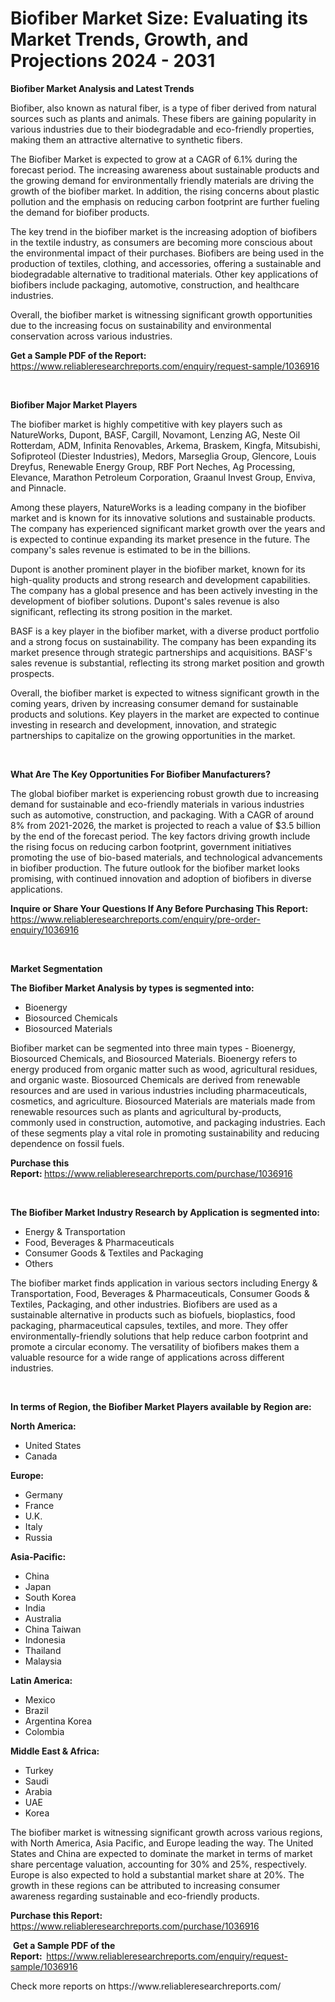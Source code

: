 <p><h1>Biofiber Market Size: Evaluating its Market Trends, Growth, and Projections 2024 - 2031</h1></p><p><strong>Biofiber Market Analysis and Latest Trends</strong></p>
<p><p>Biofiber, also known as natural fiber, is a type of fiber derived from natural sources such as plants and animals. These fibers are gaining popularity in various industries due to their biodegradable and eco-friendly properties, making them an attractive alternative to synthetic fibers.</p><p>The Biofiber Market is expected to grow at a CAGR of 6.1% during the forecast period. The increasing awareness about sustainable products and the growing demand for environmentally friendly materials are driving the growth of the biofiber market. In addition, the rising concerns about plastic pollution and the emphasis on reducing carbon footprint are further fueling the demand for biofiber products.</p><p>The key trend in the biofiber market is the increasing adoption of biofibers in the textile industry, as consumers are becoming more conscious about the environmental impact of their purchases. Biofibers are being used in the production of textiles, clothing, and accessories, offering a sustainable and biodegradable alternative to traditional materials. Other key applications of biofibers include packaging, automotive, construction, and healthcare industries.</p><p>Overall, the biofiber market is witnessing significant growth opportunities due to the increasing focus on sustainability and environmental conservation across various industries.</p></p>
<p><strong>Get a Sample PDF of the Report:&nbsp;</strong> <a href="https://www.reliableresearchreports.com/enquiry/request-sample/1036916">https://www.reliableresearchreports.com/enquiry/request-sample/1036916</a></p>
<p>&nbsp;</p>
<p><strong>Biofiber Major Market Players</strong></p>
<p><p>The biofiber market is highly competitive with key players such as NatureWorks, Dupont, BASF, Cargill, Novamont, Lenzing AG, Neste Oil Rotterdam, ADM, Infinita Renovables, Arkema, Braskem, Kingfa, Mitsubishi, Sofiproteol (Diester Industries), Medors, Marseglia Group, Glencore, Louis Dreyfus, Renewable Energy Group, RBF Port Neches, Ag Processing, Elevance, Marathon Petroleum Corporation, Graanul Invest Group, Enviva, and Pinnacle.</p><p>Among these players, NatureWorks is a leading company in the biofiber market and is known for its innovative solutions and sustainable products. The company has experienced significant market growth over the years and is expected to continue expanding its market presence in the future. The company's sales revenue is estimated to be in the billions.</p><p>Dupont is another prominent player in the biofiber market, known for its high-quality products and strong research and development capabilities. The company has a global presence and has been actively investing in the development of biofiber solutions. Dupont's sales revenue is also significant, reflecting its strong position in the market.</p><p>BASF is a key player in the biofiber market, with a diverse product portfolio and a strong focus on sustainability. The company has been expanding its market presence through strategic partnerships and acquisitions. BASF's sales revenue is substantial, reflecting its strong market position and growth prospects.</p><p>Overall, the biofiber market is expected to witness significant growth in the coming years, driven by increasing consumer demand for sustainable products and solutions. Key players in the market are expected to continue investing in research and development, innovation, and strategic partnerships to capitalize on the growing opportunities in the market.</p></p>
<p>&nbsp;</p>
<p><strong>What Are The Key Opportunities For Biofiber Manufacturers?</strong></p>
<p><p>The global biofiber market is experiencing robust growth due to increasing demand for sustainable and eco-friendly materials in various industries such as automotive, construction, and packaging. With a CAGR of around 8% from 2021-2026, the market is projected to reach a value of $3.5 billion by the end of the forecast period. The key factors driving growth include the rising focus on reducing carbon footprint, government initiatives promoting the use of bio-based materials, and technological advancements in biofiber production. The future outlook for the biofiber market looks promising, with continued innovation and adoption of biofibers in diverse applications.</p></p>
<p><strong>Inquire or Share Your Questions If Any Before Purchasing This Report:</strong> <a href="https://www.reliableresearchreports.com/enquiry/pre-order-enquiry/1036916">https://www.reliableresearchreports.com/enquiry/pre-order-enquiry/1036916</a></p>
<p>&nbsp;</p>
<p><strong>Market Segmentation</strong></p>
<p><strong>The Biofiber Market Analysis by types is segmented into:</strong></p>
<p><ul><li>Bioenergy</li><li>Biosourced Chemicals</li><li>Biosourced Materials</li></ul></p>
<p><p>Biofiber market can be segmented into three main types - Bioenergy, Biosourced Chemicals, and Biosourced Materials. Bioenergy refers to energy produced from organic matter such as wood, agricultural residues, and organic waste. Biosourced Chemicals are derived from renewable resources and are used in various industries including pharmaceuticals, cosmetics, and agriculture. Biosourced Materials are materials made from renewable resources such as plants and agricultural by-products, commonly used in construction, automotive, and packaging industries. Each of these segments play a vital role in promoting sustainability and reducing dependence on fossil fuels.</p></p>
<p><strong>Purchase this Report:&nbsp;</strong><a href="https://www.reliableresearchreports.com/purchase/1036916">https://www.reliableresearchreports.com/purchase/1036916</a></p>
<p>&nbsp;</p>
<p><strong>The Biofiber Market Industry Research by Application is segmented into:</strong></p>
<p><ul><li>Energy & Transportation</li><li>Food, Beverages & Pharmaceuticals</li><li>Consumer Goods & Textiles and Packaging</li><li>Others</li></ul></p>
<p><p>The biofiber market finds application in various sectors including Energy & Transportation, Food, Beverages & Pharmaceuticals, Consumer Goods & Textiles, Packaging, and other industries. Biofibers are used as a sustainable alternative in products such as biofuels, bioplastics, food packaging, pharmaceutical capsules, textiles, and more. They offer environmentally-friendly solutions that help reduce carbon footprint and promote a circular economy. The versatility of biofibers makes them a valuable resource for a wide range of applications across different industries.</p></p>
<p>&nbsp;</p>
<p><strong>In terms of Region, the Biofiber Market Players available by Region are:</strong></p>
<p>
    <p> <strong> North America: </strong>
        <ul>
            <li>United States</li>
            <li>Canada</li>
        </ul>
        </p> 
    <p> <strong> Europe: </strong>
        <ul>
            <li>Germany</li>
            <li>France</li>
            <li>U.K.</li>
            <li>Italy</li>
            <li>Russia</li>
        </ul>
        </p> 
    <p> <strong> Asia-Pacific: </strong>
        <ul>
            <li>China</li>
            <li>Japan</li>
            <li>South Korea</li>
            <li>India</li>
            <li>Australia</li>
            <li>China Taiwan</li>
            <li>Indonesia</li>
            <li>Thailand</li>
            <li>Malaysia</li>
        </ul>
        </p> 
    <p> <strong> Latin America: </strong>
        <ul>
            <li>Mexico</li>
            <li>Brazil</li>
            <li>Argentina Korea</li>
            <li>Colombia</li>
        </ul>
        </p> 
    <p> <strong> Middle East & Africa: </strong>
        <ul>
            <li>Turkey</li>
            <li>Saudi</li>
            <li>Arabia</li>
            <li>UAE</li>
            <li>Korea</li>
        </ul>
    </p>
    </p>
<p><p>The biofiber market is witnessing significant growth across various regions, with North America, Asia Pacific, and Europe leading the way. The United States and China are expected to dominate the market in terms of market share percentage valuation, accounting for 30% and 25%, respectively. Europe is also expected to hold a substantial market share at 20%. The growth in these regions can be attributed to increasing consumer awareness regarding sustainable and eco-friendly products.</p></p>
<p><strong>Purchase this Report: </strong><a href="https://www.reliableresearchreports.com/purchase/1036916">https://www.reliableresearchreports.com/purchase/1036916</a></p>
<p>&nbsp;<strong>Get a Sample PDF of the Report:&nbsp;&nbsp;</strong><a href="https://www.reliableresearchreports.com/enquiry/request-sample/1036916">https://www.reliableresearchreports.com/enquiry/request-sample/1036916</a></p>
<p><strong></strong></p>
<p>Check more reports on https://www.reliableresearchreports.com/</p>